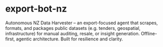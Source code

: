 # export-bot-nz
Autonomous NZ Data Harvester – an export-focused agent that scrapes, formats, and packages public datasets (e.g. tenders, geospatial, infrastructure) for manual auditing, resale, or insight generation. Offline-first, agentic architecture. Built for resilience and clarity.
